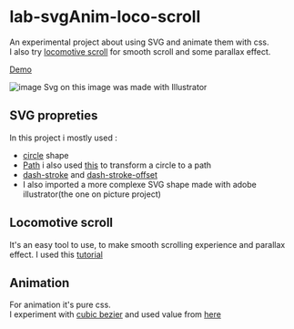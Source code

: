 # lab-svgAnim-loco-scroll

An experimental project about using SVG and animate them with css.  
I also try [locomotive scroll](https://github.com/locomotivemtl/locomotive-scroll) for smooth scroll and some parallax effect.  

[Demo](https://lab-mysvg-loco.herokuapp.com/)

![image](https://user-images.githubusercontent.com/98763680/156521293-ecd96f1e-c54b-43b3-aae0-874c415688c8.png)
Svg on this image was made with Illustrator

## SVG propreties

In this project i mostly used :
- [circle](https://developer.mozilla.org/fr/docs/Web/SVG/Element/circle) shape
- [Path](https://developer.mozilla.org/fr/docs/Web/SVG/Tutorial/Paths) i also used [this](https://codepen.io/jakob-e/pen/bgBegJ) to transform a circle to a path
- [dash-stroke](https://css-tricks.com/almanac/properties/s/stroke-dasharray/) and [dash-stroke-offset](https://css-tricks.com/almanac/properties/s/stroke-dashoffset/) 
- I also imported a more complexe SVG shape made with adobe illustrator(the one on picture project)


## Locomotive scroll
It's an easy tool to use, to make smooth scrolling experience and parallax effect. I used this [tutorial](https://webdesign.tutsplus.com/tutorials/scrolling-website-with-locomotive-scroll-tailwind-css--cms-36943)

## Animation
For animation it's pure css.   
I experiment with [cubic bezier](https://youtube.com/shorts/BThr1pb77Fo?feature=share) and used value from [here](https://easings.net/fr)




